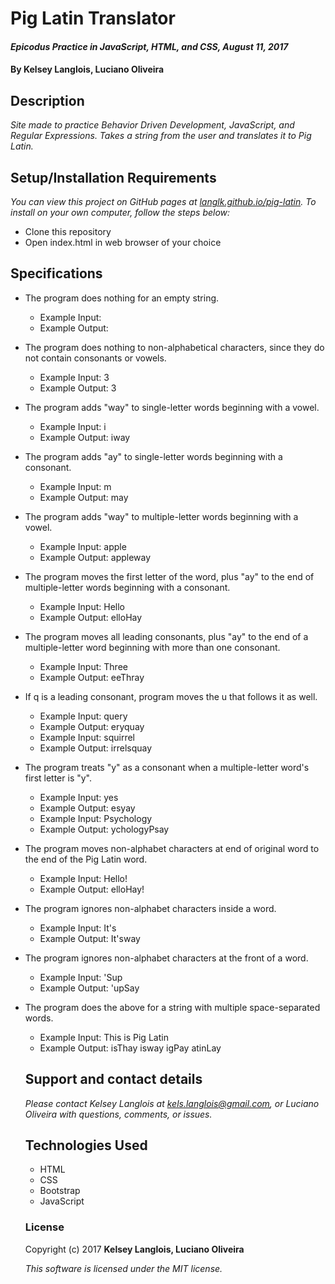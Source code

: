 # Pig Latin Translator

#### _Epicodus Practice in JavaScript, HTML, and CSS, August 11, 2017_

#### By Kelsey Langlois, Luciano Oliveira

## Description

_Site made to practice Behavior Driven Development, JavaScript, and Regular Expressions. Takes a string from the user and translates it to Pig Latin._

## Setup/Installation Requirements

_You can view this project on GitHub pages at [langlk.github.io/pig-latin](https://langlk.github.io/pig-latin/). To install on your own computer, follow the steps below:_

* Clone this repository
* Open index.html in web browser of your choice

## Specifications

* The program does nothing for an empty string.
  * Example Input:
  * Example Output:
* The program does nothing to non-alphabetical characters, since they do not contain consonants or vowels.
  * Example Input: 3
  * Example Output: 3
* The program adds "way" to single-letter words beginning with a vowel.
  * Example Input: i
  * Example Output: iway
* The program adds "ay" to single-letter words beginning with a consonant.
  * Example Input: m
  * Example Output: may
* The program adds "way" to multiple-letter words beginning with a vowel.
  * Example Input: apple
  * Example Output: appleway
* The program moves the first letter of the word, plus "ay" to the end of multiple-letter words beginning with a consonant.
  * Example Input: Hello
  * Example Output: elloHay
* The program moves all leading consonants, plus "ay" to the end of a multiple-letter word beginning with more than one consonant.
  * Example Input: Three
  * Example Output: eeThray
* If q is a leading consonant, program moves the u that follows it as well.
  * Example Input: query
  * Example Output: eryquay
  * Example Input: squirrel
  * Example Output: irrelsquay
* The program treats "y" as a consonant when a multiple-letter word's first letter is "y".
  * Example Input: yes
  * Example Output: esyay
  * Example Input: Psychology
  * Example Output: ychologyPsay
* The program moves non-alphabet characters at end of original word to the end of the Pig Latin word.
  * Example Input: Hello!
  * Example Output: elloHay!
* The program ignores non-alphabet characters inside a word.
  * Example Input: It's
  * Example Output: It'sway
* The program ignores non-alphabet characters at the front of a word.
  * Example Input: 'Sup
  * Example Output: 'upSay
* The program does the above for a string with multiple space-separated words.
  * Example Input: This is Pig Latin
  * Example Output: isThay isway igPay atinLay

  ## Support and contact details

  _Please contact Kelsey Langlois at kels.langlois@gmail.com, or Luciano Oliveira with questions, comments, or issues._

  ## Technologies Used

  * HTML
  * CSS
  * Bootstrap
  * JavaScript

  ### License

  Copyright (c) 2017 **Kelsey Langlois, Luciano Oliveira**

  *This software is licensed under the MIT license.*
